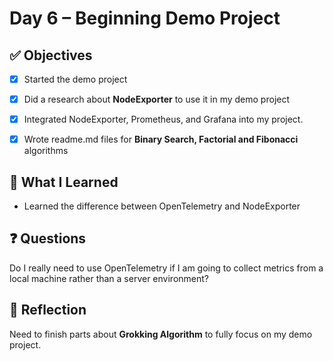# Day 6 – Beginning Demo Project

## ✅ Objectives
- [x] Started the demo project
- [x] Did a research about **NodeExporter** to use it in my demo project
- [x] Integrated NodeExporter, Prometheus, and Grafana into my project.
- [x] Wrote readme.md files for **Binary Search, Factorial and Fibonacci** algorithms


## 📘 What I Learned

* Learned the difference between OpenTelemetry and NodeExporter

## ❓ Questions
Do I really need to use OpenTelemetry if I am going to collect metrics from a local machine rather than a server environment?

## 💬 Reflection
Need to finish parts about **Grokking Algorithm** to fully focus on my demo project.
